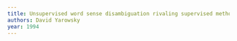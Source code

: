 ```yaml
---
title: Unsupervised word sense disambiguation rivaling supervised methods
authors: David Yarowsky
year: 1994
---
```


